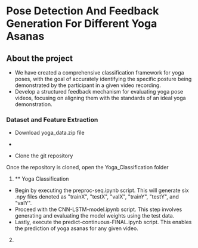 # Pose Detection And Feedback Generation For Different Yoga Asanas

## About the project

- We have created a comprehensive classification framework for yoga poses, with the goal of accurately identifying the specific posture being demonstrated by the participant in a given video recording.
- Develop a structured feedback mechanism for evaluating yoga pose videos, focusing on aligning them with the standards of an ideal yoga demonstration.

### Dataset and Feature Extraction

- Download yoga_data.zip file
- 

- Clone the git repository

Once the repository is cloned, open the Yoga_Classification folder

1. ** Yoga Classification
- Begin by executing the preproc-seq.ipynb script. This will generate six .npy files denoted as "trainX", "testX", "valX", "trainY", "testY", and "valY".
- Proceed with the CNN-LSTM-model.ipynb script. This step involves generating and evaluating the model weights using the test data.
- Lastly, execute the predict-continuous-FINAL.ipynb script. This enables the prediction of yoga asanas for any given video.
  
2. 
